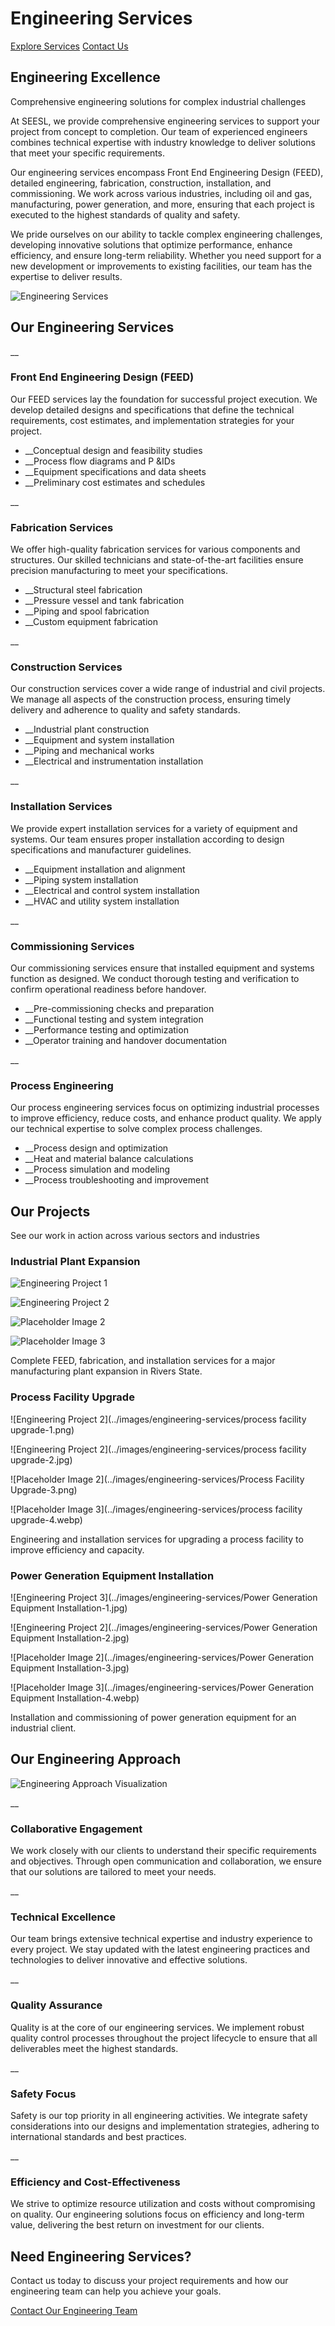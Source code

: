 # Engineering Services

[Explore Services](../index.html#services) [Contact Us](../contact.html)

## Engineering Excellence

Comprehensive engineering solutions for complex industrial challenges

At SEESL, we provide comprehensive engineering services to support your project from concept to completion. Our team of experienced engineers combines technical expertise with industry knowledge to deliver solutions that meet your specific requirements.

Our engineering services encompass Front End Engineering Design (FEED), detailed engineering, fabrication, construction, installation, and commissioning. We work across various industries, including oil and gas, manufacturing, power generation, and more, ensuring that each project is executed to the highest standards of quality and safety.

We pride ourselves on our ability to tackle complex engineering challenges, developing innovative solutions that optimize performance, enhance efficiency, and ensure long-term reliability. Whether you need support for a new development or improvements to existing facilities, our team has the expertise to deliver results.

![Engineering Services](../images/engineering-services/engg.jpg)

## Our Engineering Services

__

### Front End Engineering Design (FEED)

Our FEED services lay the foundation for successful project execution. We develop detailed designs and specifications that define the technical requirements, cost estimates, and implementation strategies for your project.

  * __Conceptual design and feasibility studies
  * __Process flow diagrams and P &IDs
  * __Equipment specifications and data sheets
  * __Preliminary cost estimates and schedules

__

### Fabrication Services

We offer high-quality fabrication services for various components and structures. Our skilled technicians and state-of-the-art facilities ensure precision manufacturing to meet your specifications.

  * __Structural steel fabrication
  * __Pressure vessel and tank fabrication
  * __Piping and spool fabrication
  * __Custom equipment fabrication

__

### Construction Services

Our construction services cover a wide range of industrial and civil projects. We manage all aspects of the construction process, ensuring timely delivery and adherence to quality and safety standards.

  * __Industrial plant construction
  * __Equipment and system installation
  * __Piping and mechanical works
  * __Electrical and instrumentation installation

__

### Installation Services

We provide expert installation services for a variety of equipment and systems. Our team ensures proper installation according to design specifications and manufacturer guidelines.

  * __Equipment installation and alignment
  * __Piping system installation
  * __Electrical and control system installation
  * __HVAC and utility system installation

__

### Commissioning Services

Our commissioning services ensure that installed equipment and systems function as designed. We conduct thorough testing and verification to confirm operational readiness before handover.

  * __Pre-commissioning checks and preparation
  * __Functional testing and system integration
  * __Performance testing and optimization
  * __Operator training and handover documentation

__

### Process Engineering

Our process engineering services focus on optimizing industrial processes to improve efficiency, reduce costs, and enhance product quality. We apply our technical expertise to solve complex process challenges.

  * __Process design and optimization
  * __Heat and material balance calculations
  * __Process simulation and modeling
  * __Process troubleshooting and improvement

## Our Projects

See our work in action across various sectors and industries

### Industrial Plant Expansion

![Engineering Project 1](../images/engineering-services/plant-expantion.jpg)

![Engineering Project 2](../images/engineering-services/pipeline-repair.jpg)

![Placeholder Image 2](../images/engineering-services/refinary-work.jpg)

![Placeholder Image 3](../images/engineering-services/engg.jpg)

Complete FEED, fabrication, and installation services for a major manufacturing plant expansion in Rivers State.

### Process Facility Upgrade

![Engineering Project 2](../images/engineering-services/process facility upgrade-1.png)

![Engineering Project 2](../images/engineering-services/process facility upgrade-2.jpg)

![Placeholder Image 2](../images/engineering-services/Process Facility Upgrade-3.png)

![Placeholder Image 3](../images/engineering-services/process facility upgrade-4.webp)

Engineering and installation services for upgrading a process facility to improve efficiency and capacity.

### Power Generation Equipment Installation

![Engineering Project 3](../images/engineering-services/Power Generation Equipment Installation-1.jpg)

![Engineering Project 2](../images/engineering-services/Power Generation Equipment Installation-2.jpg)

![Placeholder Image 2](../images/engineering-services/Power Generation Equipment Installation-3.jpg)

![Placeholder Image 3](../images/engineering-services/Power Generation Equipment Installation-4.webp)

Installation and commissioning of power generation equipment for an industrial client.

## Our Engineering Approach

![Engineering Approach Visualization](../images/engineering-services/Engineer.-Technician.-High-voltage-electrical-maintenance.-Power-grid.jpg)

__

### Collaborative Engagement

We work closely with our clients to understand their specific requirements and objectives. Through open communication and collaboration, we ensure that our solutions are tailored to meet your needs.

__

### Technical Excellence

Our team brings extensive technical expertise and industry experience to every project. We stay updated with the latest engineering practices and technologies to deliver innovative and effective solutions.

__

### Quality Assurance

Quality is at the core of our engineering services. We implement robust quality control processes throughout the project lifecycle to ensure that all deliverables meet the highest standards.

__

### Safety Focus

Safety is our top priority in all engineering activities. We integrate safety considerations into our designs and implementation strategies, adhering to international standards and best practices.

__

### Efficiency and Cost-Effectiveness

We strive to optimize resource utilization and costs without compromising on quality. Our engineering solutions focus on efficiency and long-term value, delivering the best return on investment for our clients.

## Need Engineering Services?

Contact us today to discuss your project requirements and how our engineering team can help you achieve your goals.

[Contact Our Engineering Team](../contact.html)